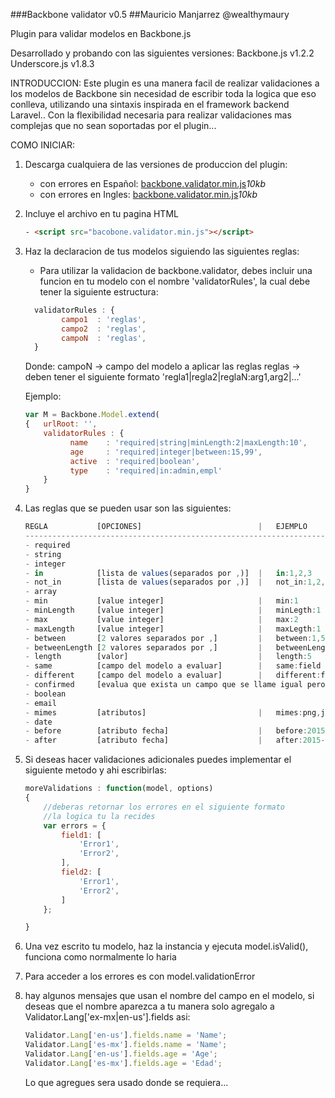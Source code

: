 ###Backbone validator v0.5
##Mauricio Manjarrez @wealthymaury

Plugin para validar modelos en Backbone.js

Desarrollado y probando con las siguientes versiones:
Backbone.js v1.2.2
Underscore.js v1.8.3


INTRODUCCION:
Este plugin es una manera facil de realizar validaciones a los modelos de Backbone
sin necesidad de escribir toda la logica que eso conlleva, utilizando una sintaxis
inspirada en el framework backend Laravel.. Con la flexibilidad necesaria para realizar
validaciones mas complejas que no sean soportadas por el plugin...

COMO INICIAR:
1. Descarga cualquiera de las versiones de produccion del plugin:
	
	* con errores en Español: [backbone.validator.min.js](https://raw.githubusercontent.com/Wealthymaury/backbone.validator/master/README.md)*10kb*
	* con errores en Ingles: [backbone.validator.min.js](https://raw.githubusercontent.com/Wealthymaury/backbone.validator/master/README.md)*10kb*

2. Incluye el archivo en tu pagina HTML
	```html
	- <script src="bacobone.validator.min.js"></script>
	```

3. Haz la declaracion de tus modelos siguiendo las siguientes reglas:
	- Para utilizar la validacion de backbone.validator, debes incluir una funcion en tu modelo
	  con el nombre 'validatorRules', la cual debe tener la siguiente estructura:
	```js
	  validatorRules : {
			campo1 	: 'reglas',
			campo2 	: 'reglas',
			campoN 	: 'reglas',
	  }
	```

	  Donde:
	  	campoN -> campo del modelo a aplicar las reglas
	  	reglas -> deben tener el siguiente formato 'regla1|regla2|reglaN:arg1,arg2|...'
	  
	  Ejemplo:
	  ```js
	  var M = Backbone.Model.extend(
	  {   urlRoot: '',
		  validatorRules : {
				name 	: 'required|string|minLength:2|maxLength:10',
				age 	: 'required|integer|between:15,99',
				active 	: 'required|boolean',
				type 	: 'required|in:admin,empl'
		  }
	  }
	  ```

4. Las reglas que se pueden usar son las siguientes:
	```js	
    REGLA			[OPCIONES] 							| 	EJEMPLO
	--------------------------------------------------------------------------
	- required
	- string
	- integer
	- in 			[lista de values(separados por ,)]  |	in:1,2,3
	- not_in 		[lista de values(separados por ,)]  |	not_in:1,2,3
	- array
	- min		    [value integer]						|	min:1
	- minLength		[value integer]	    				|	minLegth:1
	- max			[value integer]						|	max:2
	- maxLength  	[value integer]	    				|	maxLegth:1
	- between	  	[2 valores separados por ,] 		|	between:1,5
	- betweenLength	[2 valores separados por ,] 		|	betweenLength:1,5
	- length 		[valor]								| 	length:5
	- same	 		[campo del modelo a evaluar] 		|	same:field
	- different 	[campo del modelo a evaluar] 		|	different:field
	- confirmed 	[evalua que exista un campo que se llame igual pero con terminacion _confirmed y que tenga el mismo valor]										
	- boolean
	- email
	- mimes 		[atributos] 						|  	mimes:png,jpg,jpeg
	- date  											
	- before 		[atributo fecha] 					|  	before:2015-08-03
	- after 		[atributo fecha] 					|  	after:2015-08-03
	```

5. Si deseas hacer validaciones adicionales puedes implementar el siguiente metodo y ahi escribirlas:
	```js
	moreValidations : function(model, options)
	{ 	
		//deberas retornar los errores en el siguiente formato
		//la logica tu la recides
		var errors = {
			field1: [
				'Error1',
				'Error2',
			],
			field2: [
				'Error1',
				'Error2',
			]
		};

	}
	```
	
6. Una vez escrito tu modelo, haz la instancia y ejecuta model.isValid(), funciona como normalmente lo haria

7. Para acceder a los errores es con model.validationError

8. hay algunos mensajes que usan el nombre del campo en el modelo, si deseas que el nombre aparezca a tu manera
   solo agregalo a Validator.Lang['ex-mx|en-us'].fields asi:
	```js
   Validator.Lang['en-us'].fields.name = 'Name';
   Validator.Lang['es-mx'].fields.name = 'Name';
   Validator.Lang['en-us'].fields.age = 'Age';
   Validator.Lang['es-mx'].fields.age = 'Edad';
   ```

   Lo que agregues sera usado donde se requiera...




